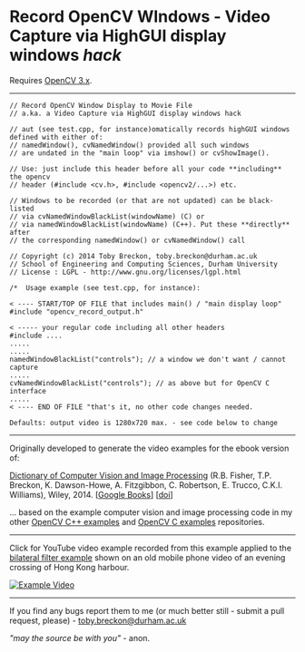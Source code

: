 #  Record OpenCV WIndows - Video Capture via HighGUI display windows _hack_

Requires [OpenCV 3.x](http://www.opencv.org).

---

```
// Record OpenCV Window Display to Movie File
// a.ka. a Video Capture via HighGUI display windows hack

// aut (see test.cpp, for instance)omatically records highGUI windows defined with either of:
// namedWindow(), cvNamedWindow() provided all such windows
// are undated in the "main loop" via imshow() or cvShowImage().

// Use: just include this header before all your code **including** the opencv
// header (#include <cv.h>, #include <opencv2/...>) etc.

// Windows to be recorded (or that are not updated) can be black-listed
// via cvNamedWindowBlackList(windowName) (C) or
// via namedWindowBlackList(windowName) (C++). Put these **directly** after
// the corresponding namedWindow() or cvNamedWindow() call

// Copyright (c) 2014 Toby Breckon, toby.breckon@durham.ac.uk
// School of Engineering and Computing Sciences, Durham University
// License : LGPL - http://www.gnu.org/licenses/lgpl.html

/*  Usage example (see test.cpp, for instance):

< ---- START/TOP OF FILE that includes main() / "main display loop"
#include "opencv_record_output.h"

< ----- your regular code including all other headers
#include ....
.....
.....
namedWindowBlackList("controls"); // a window we don't want / cannot capture
.....
cvNamedWindowBlackList("controls"); // as above but for OpenCV C interface
.....
< ---- END OF FILE "that's it, no other code changes needed.

Defaults: output video is 1280x720 max. - see code below to change

```
---

Originally developed to generate the video examples for the ebook version of:

 [Dictionary of Computer Vision and Image Processing](http://dx.doi.org/10.1002/9781119286462) (R.B. Fisher, T.P. Breckon, K. Dawson-Howe, A. Fitzgibbon, C. Robertson, E. Trucco, C.K.I. Williams), Wiley, 2014.
 [[Google Books](http://books.google.co.uk/books?id=TaEQAgAAQBAJ&lpg=PP1&dq=isbn%3A1118706811&pg=PP1v=onepage&q&f=false)] [[doi](http://dx.doi.org/10.1002/9781119286462)]

... based on the example computer vision and image processing code in my other [OpenCV C++ examples](https://github.com/tobybreckon/cpp-examples-ipcv)
and  [OpenCV C examples](https://github.com/tobybreckon/c-examples-ipcv) repositories.

---

Click for YouTube video example recorded from this example applied to the [bilateral filter example](https://github.com/tobybreckon/opencv-record-windows/blob/master/bilateral_filter.cpp) shown on an old mobile phone video of an evening crossing of Hong Kong harbour.

[![Example Video](http://img.youtube.com/vi/dFWRmQP9Y-A/0.jpg)](http://www.youtube.com/watch?v=dFWRmQP9Y-A)

---

If you find any bugs report them to me (or much better still - submit a pull request, please) - toby.breckon@durham.ac.uk

_"may the source be with you"_ - anon.
